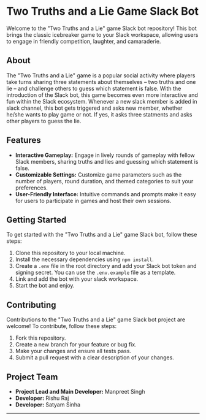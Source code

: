 
# Two Truths and a Lie Game Slack Bot

Welcome to the "Two Truths and a Lie" game Slack bot repository! This bot brings the classic icebreaker game to your Slack workspace, allowing users to engage in friendly competition, laughter, and camaraderie.

## About

The "Two Truths and a Lie" game is a popular social activity where players take turns sharing three statements about themselves – two truths and one lie – and challenge others to guess which statement is false. With the introduction of the Slack bot, this game becomes even more interactive and fun within the Slack ecosystem. Whenever a new slack member is added in slack channel, this bot gets triggered and asks new member, whether he/she wants to play game or not. If yes, it asks three statments and asks other players to guess the lie. 

## Features

- **Interactive Gameplay:** Engage in lively rounds of gameplay with fellow Slack members, sharing truths and lies and guessing which statement is false.
- **Customizable Settings:** Customize game parameters such as the number of players, round duration, and themed categories to suit your preferences.
- **User-Friendly Interface:** Intuitive commands and prompts make it easy for users to participate in games and host their own sessions.

## Getting Started

To get started with the "Two Truths and a Lie" game Slack bot, follow these steps:

1. Clone this repository to your local machine.
2. Install the necessary dependencies using `npm install`.
3. Create a `.env` file in the root directory and add your Slack bot token and signing secret. You can use the `.env.example` file as a template.
4. Link and add the bot with your slack workspace.
5. Start the bot and enjoy. 


## Contributing

Contributions to the "Two Truths and a Lie" game Slack bot project are welcome! To contribute, follow these steps:

1. Fork this repository.
2. Create a new branch for your feature or bug fix.
3. Make your changes and ensure all tests pass.
4. Submit a pull request with a clear description of your changes.

## Project Team

- **Project Lead and Main Developer:** Manpreet Singh
- **Developer:** Rishu Raj
- **Developer:** Satyam Sinha

---
